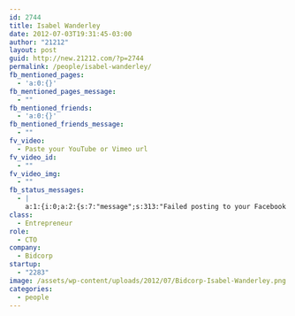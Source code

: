 ```yaml
---
id: 2744
title: Isabel Wanderley
date: 2012-07-03T19:31:45-03:00
author: "21212"
layout: post
guid: http://new.21212.com/?p=2744
permalink: /people/isabel-wanderley/
fb_mentioned_pages:
  - 'a:0:{}'
fb_mentioned_pages_message:
  - ""
fb_mentioned_friends:
  - 'a:0:{}'
fb_mentioned_friends_message:
  - ""
fv_video:
  - Paste your YouTube or Vimeo url
fv_video_id:
  - ""
fv_video_img:
  - ""
fb_status_messages:
  - |
    a:1:{i:0;a:2:{s:7:"message";s:313:"Failed posting to your Facebook Timeline. Error: {"message":"Object at URL 'http://new.21212.com/people/isabel-wanderley/' of type 'article' is invalid because it specifies multiple 'og:url' values: http://new.21212.com/people/isabel-wanderley/, http://new.21212.com/people/isabel-wanderley/.","type":"Exception"}";s:5:"error";s:1:"1";}}
class:
  - Entrepreneur
role:
  - CTO
company:
  - Bidcorp
startup:
  - "2283"
image: /assets/wp-content/uploads/2012/07/Bidcorp-Isabel-Wanderley.png
categories:
  - people
---
```

